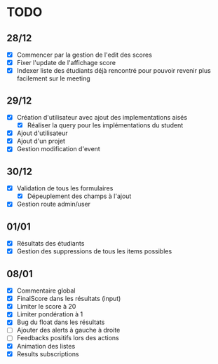 # TODO
## 28/12
- [x] Commencer par la gestion de l'edit des scores
- [x] Fixer l'update de l'affichage score
- [x] Indexer liste des étudiants déjà rencontré pour pouvoir revenir plus facilement sur le meeting

## 29/12

- [x] Création d'utilisateur avec ajout des implementations aisés
    - [x] Réaliser la query pour les implémentations du student
- [x] Ajout d'utilisateur
- [x] Ajout d'un projet
- [x] Gestion modification d'event

## 30/12

- [x] Validation de tous les formulaires
    - [x] Dépeuplement des champs à l'ajout
- [x] Gestion route admin/user

## 01/01

- [x] Résultats des étudiants
- [x] Gestion des suppressions de tous les items possibles

## 08/01

- [x] Commentaire global
- [x] FinalScore dans les résultats (input)
- [x] Limiter le score à 20
- [x] Limiter pondération à 1
- [x] Bug du float dans les résultats
- [ ] Ajouter des alerts à gauche à droite
- [ ] Feedbacks positifs lors des actions
- [x] Animation des listes
- [x] Results subscriptions